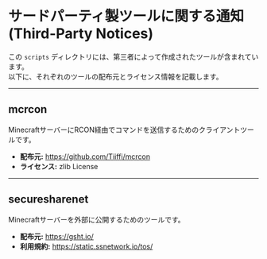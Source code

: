 # サードパーティ製ツールに関する通知 (Third-Party Notices)

この `scripts` ディレクトリには、第三者によって作成されたツールが含まれています。  
以下に、それぞれのツールの配布元とライセンス情報を記載します。

---

## mcrcon

MinecraftサーバーにRCON経由でコマンドを送信するためのクライアントツールです。

- **配布元:** https://github.com/Tiiffi/mcrcon
- **ライセンス:** zlib License

---

## securesharenet

Minecraftサーバーを外部に公開するためのツールです。

- **配布元:** https://gsht.io/
- **利用規約:** https://static.ssnetwork.io/tos/
